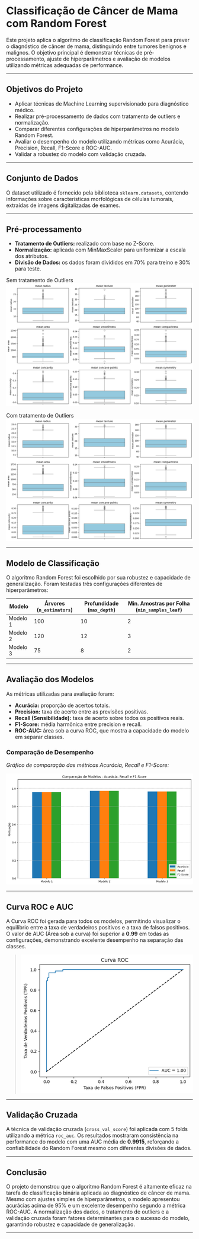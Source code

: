 # Classificação de Câncer de Mama com Random Forest

Este projeto aplica o algoritmo de classificação Random Forest para prever o diagnóstico de câncer de mama, distinguindo entre tumores benignos e malignos. O objetivo principal é demonstrar técnicas de pré-processamento, ajuste de hiperparâmetros e avaliação de modelos utilizando métricas adequadas de performance.

---

## Objetivos do Projeto

- Aplicar técnicas de Machine Learning supervisionado para diagnóstico médico.
- Realizar pré-processamento de dados com tratamento de outliers e normalização.
- Comparar diferentes configurações de hiperparâmetros no modelo Random Forest.
- Avaliar o desempenho do modelo utilizando métricas como Acurácia, Precision, Recall, F1-Score e ROC-AUC.
- Validar a robustez do modelo com validação cruzada.

---

## Conjunto de Dados

O dataset utilizado é fornecido pela biblioteca `sklearn.datasets`, contendo informações sobre características morfológicas de células tumorais, extraídas de imagens digitalizadas de exames.

---

## Pré-processamento

- **Tratamento de Outliers:** realizado com base no Z-Score.
- **Normalização:** aplicada com MinMaxScaler para uniformizar a escala dos atributos.
- **Divisão de Dados:** os dados foram divididos em 70% para treino e 30% para teste.

Sem tratamento de Outliers
![bosplot1](boxplot1.png)

Com tratamento de Outliers
![bosplot1](boxplot2.png)

---

## Modelo de Classificação

O algoritmo Random Forest foi escolhido por sua robustez e capacidade de generalização. Foram testadas três configurações diferentes de hiperparâmetros:

| Modelo | Árvores (`n_estimators`) | Profundidade (`max_depth`) | Min. Amostras por Folha (`min_samples_leaf`) |
|--------|---------------------------|-----------------------------|----------------------------------------------|
| Modelo 1 | 100 | 10 | 2 |
| Modelo 2 | 120 | 12 | 3 |
| Modelo 3 | 75  | 8  | 2 |

---

## Avaliação dos Modelos

As métricas utilizadas para avaliação foram:

- **Acurácia:** proporção de acertos totais.
- **Precision:** taxa de acerto entre as previsões positivas.
- **Recall (Sensibilidade):** taxa de acerto sobre todos os positivos reais.
- **F1-Score:** média harmônica entre precision e recall.
- **ROC-AUC:** área sob a curva ROC, que mostra a capacidade do modelo em separar classes.

### Comparação de Desempenho

*Gráfico de comparação das métricas Acurácia, Recall e F1-Score:*

![resultados](resultados.png)

---

## Curva ROC e AUC

A Curva ROC foi gerada para todos os modelos, permitindo visualizar o equilíbrio entre a taxa de verdadeiros positivos e a taxa de falsos positivos. O valor de AUC (Área sob a curva) foi superior a **0.99** em todas as configurações, demonstrando excelente desempenho na separação das classes.

> ![Curva ROC aqui](roc.png)

---

## Validação Cruzada

A técnica de validação cruzada (`cross_val_score`) foi aplicada com 5 folds utilizando a métrica `roc_auc`. Os resultados mostraram consistência na performance do modelo com uma AUC média de **0.9915**, reforçando a confiabilidade do Random Forest mesmo com diferentes divisões de dados.

---

## Conclusão

O projeto demonstrou que o algoritmo Random Forest é altamente eficaz na tarefa de classificação binária aplicada ao diagnóstico de câncer de mama. Mesmo com ajustes simples de hiperparâmetros, o modelo apresentou acurácias acima de 95% e um excelente desempenho segundo a métrica ROC-AUC. A normalização dos dados, o tratamento de outliers e a validação cruzada foram fatores determinantes para o sucesso do modelo, garantindo robustez e capacidade de generalização.

---
